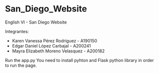 # San_Diego_Website
 English VI - San Diego Website

Integrantes:

 * Karen Vanessa Pérez Rodriguez - A190150
 * Edgar Daniel López Carbajal - A200241
 * Mayra Elizabeth Moreno Velasquez - A200182

Run the app.py
You need to install pyhton and Flask python library in order to run the page.
